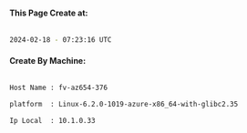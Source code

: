 
   
#### This Page Create at:

```bash

2024-02-18 - 07:23:16 UTC

```

#### Create By Machine:

```bash

Host Name : fv-az654-376

platform  : Linux-6.2.0-1019-azure-x86_64-with-glibc2.35

Ip Local  : 10.1.0.33

```

